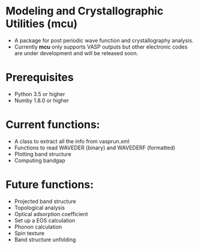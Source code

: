 # Modeling and Crystallographic Utilities (mcu)
- A package for post periodic wave function and crystallography analysis.
- Currently **mcu** only supports VASP outputs but other electronic codes are under development and will be released soon.

# Prerequisites
- Python 3.5 or higher
- Numby 1.8.0 or higher

# Current functions:
- A class to extract all the info from vasprun.xml 
- Functions to read WAVEDER (binary) and WAVEDERF (formatted)
- Plotting band structure
- Computing bandgap


# Future functions:
 - Projected band structure
 - Topological analysis
 - Optical adsorption coefficient
 - Set up a EOS calculation
 - Phonon calculation
 - Spin texture
 - Band structure unfolding
